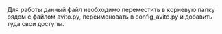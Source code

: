 Для работы данный файл необходимо переместить в корневую папку рядом с файлом avito.py, переименовать в config_avito.py и добавить туда свои доступы.